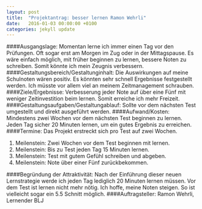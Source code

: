 ```yaml
---
layout: post
title:  "Projektantrag: besser lernen Ramon Wehrli"
date:   2016-01-03 00:00:00 +0100
categories: jekyll update
---
```

####Ausgangslage: 
Momentan lerne ich immer einen Tag vor den Prüfungen. Oft sogar erst am Morgen im Zug oder in der Mittagspause. Es wäre einfach möglich, mit früher beginnen zu lernen, bessere Noten zu schreiben. Somit könnte ich mein Zeugnis verbessern.
####Gestaltungsbereich/Gestaltunginhalt:
Die Auswirkungen auf meine Schulnoten wären positiv. Es könnten sehr schnell Ergebnisse festgestellt werden. Ich müsste vor allem viel an meinem Zeitmanagement schrauben.
####Ziele/Ergebnisse:
Verbesserung jeder Note auf über eine Fünf mit weniger Zeitinvestition beim lernen. Somit erreiche ich mehr Freizeit.
####Gestaltungsaufgaben/Gestaltungablauf:
Sollte vor dem nächsten Test umgestellt und direkt ausgeführt werden.
####Aufwand/Kosten:
Mindestens zwei Wochen vor dem nächsten Test beginnen zu lernen. Jeden Tag sicher 20 Minuten lernen, um ein gutes Ergebnis zu erreichen.
####Termine:
Das Projekt erstreckt sich pro Test auf zwei Wochen.

1. Meilenstein: Zwei Wochen vor dem Test beginnen mit lernen.
2. Meilenstein: Bis zu Test jeden Tag 15 Minuten lernen.
3. Meilenstein: Test mit gutem Gefühl schreiben und abgeben.
4. Meilenstein: Note über einer Fünf zurückbekommen.

####Begründung der Attraktivität:
Nach der Einführung dieser neuen Lernstrategie werde ich jeden Tag lediglich 20 Minuten lernen müssen. Vor dem Test ist lernen nicht mehr nötig.
Ich hoffe, meine Noten steigen. So ist vielleicht sogar ein 5.5 Schnitt möglich.
####Auftragsteller:
Ramon Wehrli, Lernender BLJ

